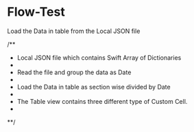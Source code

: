 # Flow-Test
Load the Data in table from the Local JSON file

/**
* Local JSON file which contains Swift Array of Dictionaries
* 
* Read the file and group the data as Date
*
* Load the Data in table as section wise divided by Date
*
* The Table view contains three different type of Custom Cell.
*
**/
